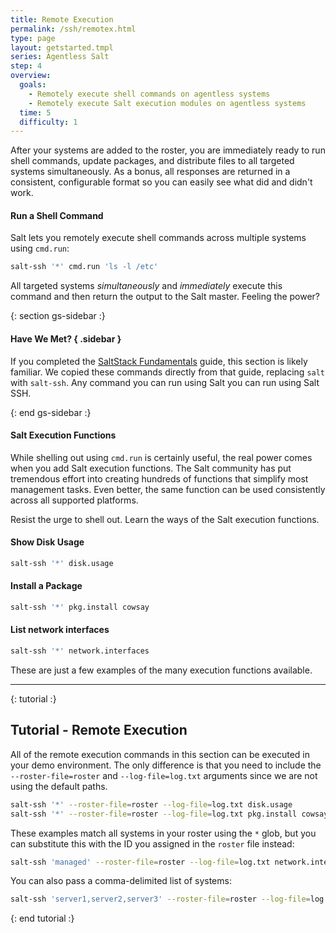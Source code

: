 ```yaml
---
title: Remote Execution
permalink: /ssh/remotex.html
type: page
layout: getstarted.tmpl
series: Agentless Salt
step: 4
overview:
  goals:
    - Remotely execute shell commands on agentless systems
    - Remotely execute Salt execution modules on agentless systems
  time: 5
  difficulty: 1
---
```


After your systems are added to the roster, you are immediately ready to run shell commands,
update packages, and distribute files to all targeted systems simultaneously. As
a bonus, all responses are returned in a consistent, configurable format so you
can easily see what did and didn't work.

#### Run a Shell Command

Salt lets you remotely execute shell commands across multiple systems using
`cmd.run`:

``` bash
salt-ssh '*' cmd.run 'ls -l /etc'
```

All targeted systems *simultaneously* and *immediately* execute this command and
then return the output to the Salt master. Feeling the power?

{: section gs-sidebar :}

#### Have We Met? { .sidebar }

If you completed the [SaltStack Fundamentals](../fundamentals/index.html)
guide, this section is likely familiar. We copied these commands directly from that guide,
replacing `salt` with `salt-ssh`. Any command you can run using Salt you can
run using Salt SSH.

{: end gs-sidebar :}


#### Salt Execution Functions

While shelling out using `cmd.run` is certainly useful, the real power comes
when you add Salt execution functions. The Salt community has put tremendous
effort into creating hundreds of functions that simplify most management tasks.
Even better, the same function can be used consistently across all supported
platforms.

Resist the urge to shell out. Learn the ways of the Salt execution functions.

#### Show Disk Usage

``` bash
salt-ssh '*' disk.usage
```

#### Install a Package

``` bash
salt-ssh '*' pkg.install cowsay
```

#### List network interfaces

``` bash
salt-ssh '*' network.interfaces
```

These are just a few examples of the many execution functions available.

--------------

{: tutorial :}

## Tutorial - Remote Execution

All of the remote execution commands in this section can be executed in your demo environment. The only difference is that
you need to include the `--roster-file=roster` and `--log-file=log.txt` arguments since we are not using the default paths.

```bash
salt-ssh '*' --roster-file=roster --log-file=log.txt disk.usage
salt-ssh '*' --roster-file=roster --log-file=log.txt pkg.install cowsay
```

These examples match all systems in your roster using the `*` glob, but you can substitute this with the ID you assigned in the `roster` file instead:

```bash
salt-ssh 'managed' --roster-file=roster --log-file=log.txt network.interfaces
```

You can also pass a comma-delimited list of systems:

```bash
salt-ssh 'server1,server2,server3' --roster-file=roster --log-file=log.txt network.interfaces
```

{: end tutorial :}


